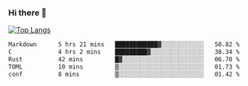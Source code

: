 ### Hi there 👋

<!--
**3Xpl0it3r/3Xpl0it3r** is a ✨ _special_ ✨ repository because its `README.md` (this file) appears on your GitHub profile.

Here are some ideas to get you started:

- 🔭 I’m currently working on ...
- 🌱 I’m currently learning ...
- 👯 I’m looking to collaborate on ...
- 🤔 I’m looking for help with ...
- 💬 Ask me about ...
- 📫 How to reach me: ...
- 😄 Pronouns: ...
- ⚡ Fun fact: ...
-->


[![Top Langs](https://github-readme-stats.vercel.app/api/top-langs/?username=3Xpl0it3r&layout=compact)](https://github.com/3Xpl0it3r/3Xpl0it3r)

<!--START_SECTION:waka-->

```txt
Markdown      5 hrs 21 mins   ████████████▓░░░░░░░░░░░░   50.82 %
C             4 hrs 2 mins    █████████▓░░░░░░░░░░░░░░░   38.34 %
Rust          42 mins         █▓░░░░░░░░░░░░░░░░░░░░░░░   06.70 %
TOML          10 mins         ▒░░░░░░░░░░░░░░░░░░░░░░░░   01.73 %
conf          8 mins          ▒░░░░░░░░░░░░░░░░░░░░░░░░   01.42 %
```

<!--END_SECTION:waka-->
